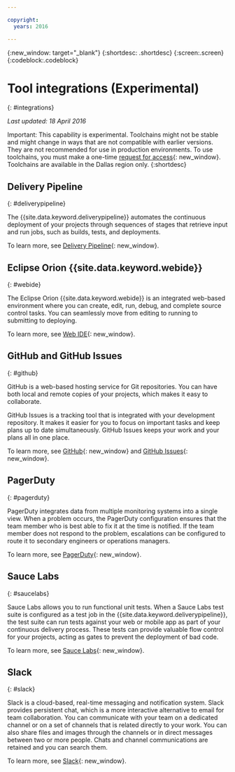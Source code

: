 ```yaml
---

copyright:
  years: 2016

---
```


{:new_window: target="_blank"}
{:shortdesc: .shortdesc}
{:screen:.screen}
{:codeblock:.codeblock}

# Tool integrations (Experimental)
{: #integrations}

*Last updated: 18 April 2016*

Important: This capability is experimental. Toolchains might not be stable and might change in ways that are not compatible with earlier versions. They are not recommended for use in production environments. To use toolchains, you must make a one-time [request for access](https://new-console.ng.bluemix.net/devops?cm_mmc=IBMBluemixGarageMethod-_-MethodSite-_-10-19-15::12-31-18-_-toolchains-welcome-page){: new_window}.  Toolchains are available in the Dallas region only.
{:shortdesc}

## Delivery Pipeline
{: #deliverypipeline}

The {{site.data.keyword.deliverypipeline}} automates the continuous deployment of your projects through sequences of stages that retrieve input and run jobs, such as builds, tests, and deployments.

To learn more, see [Delivery Pipeline](https://www.ibm.com/devops/method/content/deliver/tool_build_and_deploy/){: new_window}.


## Eclipse Orion {{site.data.keyword.webide}}
{: #webide}

The Eclipse Orion {{site.data.keyword.webide}} is an integrated web-based environment where you can create, edit, run, debug, and complete source control tasks. You can seamlessly move from editing to running to submitting to deploying.

To learn more, see [Web IDE](https://www.ibm.com/devops/method/content/code/tool_web_ide/){: new_window}.


## GitHub and GitHub Issues
{: #github}

GitHub is a web-based hosting service for Git repositories. You can have both local and remote copies of your projects, which makes it easy to collaborate. 

GitHub Issues is a tracking tool that is integrated with your development repository. It makes it easier for you to focus on important tasks and keep plans up to date simultaneously. GitHub Issues keeps your work and your plans all in one place.

To learn more, see [GitHub](https://www.ibm.com/devops/method/content/code/tool_github/){: new_window} and [GitHub Issues](https://www.ibm.com/devops/method/content/think/tool_github_issues/){: new_window}.


## PagerDuty
{: #pagerduty}

PagerDuty integrates data from multiple monitoring systems into a single view. When a problem occurs, the PagerDuty configuration ensures that the team member who is best able to fix it at the time is notified. If the team member does not respond to the problem, escalations can be configured to route it to secondary engineers or operations managers.

To learn more, see [PagerDuty](https://www.ibm.com/devops/method/content/manage/tool_pagerduty/){: new_window}.


## Sauce Labs
{: #saucelabs}

Sauce Labs allows you to run functional unit tests. When a Sauce Labs test suite is configured as a test job in the {{site.data.keyword.deliverypipeline}}, the test suite can run tests against your web or mobile app as part of your continuous delivery process. These tests can provide valuable flow control for your projects, acting as gates to prevent the deployment of bad code.

To learn more, see [Sauce Labs](https://www.ibm.com/devops/method/content/code/tool_sauce_labs/){: new_window}.


## Slack
{: #slack}

Slack is a cloud-based, real-time messaging and notification system. Slack provides persistent chat, which is a more interactive alternative to email for team collaboration. You can communicate with your team on a dedicated channel or on a set of channels that is related directly to your work. You can also share files and images through the channels or in direct messages between two or more people. Chats and channel communications are retained and you can search them. 

To learn more, see [Slack](https://www.ibm.com/devops/method/content/culture/tool_slack/){: new_window}.
